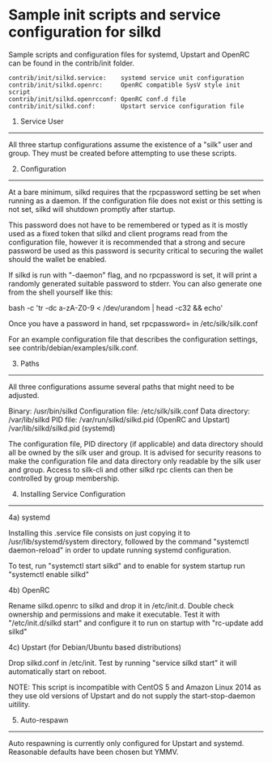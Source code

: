 Sample init scripts and service configuration for silkd
==========================================================

Sample scripts and configuration files for systemd, Upstart and OpenRC
can be found in the contrib/init folder.

    contrib/init/silkd.service:    systemd service unit configuration
    contrib/init/silkd.openrc:     OpenRC compatible SysV style init script
    contrib/init/silkd.openrcconf: OpenRC conf.d file
    contrib/init/silkd.conf:       Upstart service configuration file

1. Service User
---------------------------------

All three startup configurations assume the existence of a "silk" user
and group.  They must be created before attempting to use these scripts.

2. Configuration
---------------------------------

At a bare minimum, silkd requires that the rpcpassword setting be set
when running as a daemon.  If the configuration file does not exist or this
setting is not set, silkd will shutdown promptly after startup.

This password does not have to be remembered or typed as it is mostly used
as a fixed token that silkd and client programs read from the configuration
file, however it is recommended that a strong and secure password be used
as this password is security critical to securing the wallet should the
wallet be enabled.

If silkd is run with "-daemon" flag, and no rpcpassword is set, it will
print a randomly generated suitable password to stderr.  You can also
generate one from the shell yourself like this:

bash -c 'tr -dc a-zA-Z0-9 < /dev/urandom | head -c32 && echo'

Once you have a password in hand, set rpcpassword= in /etc/silk/silk.conf

For an example configuration file that describes the configuration settings, 
see contrib/debian/examples/silk.conf.

3. Paths
---------------------------------

All three configurations assume several paths that might need to be adjusted.

Binary:              /usr/bin/silkd
Configuration file:  /etc/silk/silk.conf
Data directory:      /var/lib/silkd
PID file:            /var/run/silkd/silkd.pid (OpenRC and Upstart)
                     /var/lib/silkd/silkd.pid (systemd)

The configuration file, PID directory (if applicable) and data directory
should all be owned by the silk user and group.  It is advised for security
reasons to make the configuration file and data directory only readable by the
silk user and group.  Access to silk-cli and other silkd rpc clients
can then be controlled by group membership.

4. Installing Service Configuration
-----------------------------------

4a) systemd

Installing this .service file consists on just copying it to
/usr/lib/systemd/system directory, followed by the command
"systemctl daemon-reload" in order to update running systemd configuration.

To test, run "systemctl start silkd" and to enable for system startup run
"systemctl enable silkd"

4b) OpenRC

Rename silkd.openrc to silkd and drop it in /etc/init.d.  Double
check ownership and permissions and make it executable.  Test it with
"/etc/init.d/silkd start" and configure it to run on startup with
"rc-update add silkd"

4c) Upstart (for Debian/Ubuntu based distributions)

Drop silkd.conf in /etc/init.  Test by running "service silkd start"
it will automatically start on reboot.

NOTE: This script is incompatible with CentOS 5 and Amazon Linux 2014 as they
use old versions of Upstart and do not supply the start-stop-daemon uitility.

5. Auto-respawn
-----------------------------------

Auto respawning is currently only configured for Upstart and systemd.
Reasonable defaults have been chosen but YMMV.


